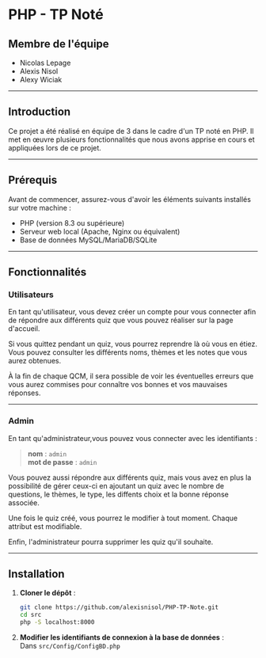 # PHP - TP Noté

## Membre de l'équipe
- Nicolas Lepage  
- Alexis Nisol  
- Alexy Wiciak  

---

## Introduction
Ce projet a été réalisé en équipe de 3 dans le cadre d'un TP noté en PHP. Il met en œuvre plusieurs fonctionnalités que nous avons apprise en cours et appliquées lors de ce projet.

---

## Prérequis
Avant de commencer, assurez-vous d'avoir les éléments suivants installés sur votre machine :
- PHP (version 8.3 ou supérieure)
- Serveur web local (Apache, Nginx ou équivalent)
- Base de données MySQL/MariaDB/SQLite

---

## Fonctionnalités

### Utilisateurs

En tant qu'utilisateur, vous devez créer un compte pour vous connecter afin de répondre aux différents quiz que vous pouvez réaliser sur la page d'accueil.

Si vous quittez pendant un quiz, vous pourrez reprendre là où vous en étiez. Vous pouvez consulter les différents noms, thèmes et les notes que vous aurez obtenues.

À la fin de chaque QCM, il sera possible de voir les éventuelles erreurs que vous aurez commises pour connaître vos bonnes et vos mauvaises réponses.

---

### Admin

En tant qu'administrateur,vous pouvez vous connecter avec les identifiants :  
> **nom** : `admin`  
> **mot de passe** : `admin`

Vous pouvez aussi répondre aux différents quiz, mais vous avez en plus la possibilité de gérer ceux-ci en ajoutant un quiz avec le nombre de questions, le thèmes, le type, les diffents choix et la bonne réponse associée.

Une fois le quiz créé, vous pourrez le modifier à tout moment. Chaque attribut est modifiable.

Enfin, l'administrateur pourra supprimer les quiz qu'il souhaite. 

---

## Installation

1. **Cloner le dépôt** :
   ```bash
   git clone https://github.com/alexisnisol/PHP-TP-Note.git
   cd src
   php -S localhost:8000
   ```
2. **Modifier les identifiants de connexion à la base de données** :  
   Dans `src/Config/ConfigBD.php`
